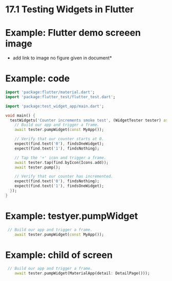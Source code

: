 # 17.1 Testing Widgets in Flutter

# Example: Flutter demo screeen image

* add link to image no figure given in document*

# Example: code

```dart
import 'package:flutter/material.dart';
import 'package:flutter_test/flutter_test.dart';

import 'package:test_widget_app/main.dart';

void main() {
  testWidgets('Counter increments smoke test', (WidgetTester tester) async {
    // Build our app and trigger a frame.
    await tester.pumpWidget(const MyApp());

    // Verify that our counter starts at 0.
    expect(find.text('0'), findsOneWidget);
    expect(find.text('1'), findsNothing);

    // Tap the '+' icon and trigger a frame.
    await tester.tap(find.byIcon(Icons.add));
    await tester.pump();

    // Verify that our counter has incremented.
    expect(find.text('0'), findsNothing);
    expect(find.text('1'), findsOneWidget);
  });
}

```

# Example: testyer.pumpWidget

```dart
 // Build our app and trigger a frame.
    await tester.pumpWidget(const MyApp());

```

# Example: child of screen

```dart
 // Build our app and trigger a frame.
    await tester.pumpWidget(MaterialApp(detail: DetailPage()));
```


